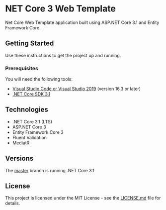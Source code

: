 # NET Core 3 Web Template
Net Core Web Template application built using ASP.NET Core 3.1 and Entity Framework Core.

## Getting Started
Use these instructions to get the project up and running.

### Prerequisites
You will need the following tools:

* [Visual Studio Code or Visual Studio 2019](https://visualstudio.microsoft.com/vs/) (version 16.3 or later)
* [.NET Core SDK 3.1](https://dotnet.microsoft.com/download/dotnet-core/3.1)

## Technologies
* .NET Core 3.1 (LTS)
* ASP.NET Core 3
* Entity Framework Core 3
* Fluent Validation
* MediatR

## Versions
The [master](https://github.com/marlonajgayle/NetCoreWebTemplate/master) branch is running .NET Core 3.1

## License

This project is licensed under the MIT License - see the [LICENSE.md](https://github.com/marlonajgayle/NetCoreWebTemplate/master/LICENSE.md) file for details.